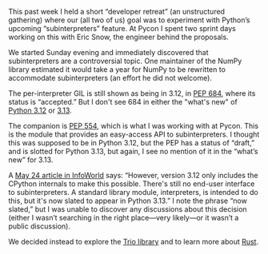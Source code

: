 This past week I held a short “developer retreat” (an unstructured gathering) where our (all two of us) goal was to experiment with Python’s upcoming “subinterpreters” feature. At Pycon I spent two sprint days working on this with Eric Snow, the engineer behind the proposals.

We started Sunday evening and immediately discovered that subinterpreters are a controversial topic. One maintainer of the NumPy library estimated it would take a year for NumPy to be rewritten to accommodate subinterpreters (an effort he did not welcome).

The per-interpreter GIL is still shown as being in 3.12, in [PEP 684](https://peps.python.org/pep-0684/), where its status is “accepted.” But I don't see 684 in either the "what's new" of [Python 3.12](https://docs.python.org/3.12/whatsnew/3.12.html) or [3.13](https://docs.python.org/3.13/whatsnew/3.13.html).

The companion is [PEP 554](https://peps.python.org/pep-0554/), which is what I was working with at Pycon. This is the module that provides an easy-access API to subinterpreters. I thought this was supposed to be in Python 3.12, but the PEP has a status of “draft,” and is slotted for Python 3.13, but again, I see no mention of it in the “what’s new” for 3.13.

A [May 24 article in InfoWorld](https://www.infoworld.com/article/3697018/the-best-new-features-and-fixes-in-python-3-12.html) says: “However, version 3.12 only includes the CPython internals to make this possible. There's still no end-user interface to subinterpreters. A standard library module, interpreters, is intended to do this, but it's now slated to appear in Python 3.13.” I note the phrase “now slated,” but I was unable to discover any discussions about this decision (either I wasn’t searching in the right place—very likely—or it wasn’t a public discussion).

We decided instead to explore the [Trio library](https://trio.readthedocs.io/en/stable/) and to learn more about [Rust](https://www.rust-lang.org/).

